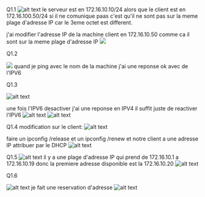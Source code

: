 Q1.1 
![alt text](image.png)
le serveur est en 172.16.10.10/24 alors que le client est en 172.16.100.50/24
si il ne comunique paas c'est qu'il ne sont pas sur la meme plage d'adresse IP car le 3eme octet est different.

j'ai modifier l'adresse IP de la machine client en 172.16.10.50 comme ca il sont sur la meme plage d'adresse IP
![](image-1.png)

Q1.2

![](image-2.png)
quand je ping avec le nom de la machine j'ai une reponse ok avec de l'IPV6

Q1.3

![alt text](image-3.png)

une fois l'IPV6 desactiver j'ai une reponse en IPV4
il suffit juste de reactiver l'IPV6
![alt text](image-4.png)
![alt text](image-5.png)

Q1.4
modification sur le client:
![alt text](image-6.png)

faire un ipconfig /release et un ipconfig /renew et notre client a une adresse IP attribuer par le DHCP
![alt text](image-7.png)

Q1.5
![alt text](image-8.png)
il y a une plage d'adresse IP qui prend de 172.16.10.1 a 172.16.10.19 donc la premiere adresse disponible est la 172.16.10.20
![alt text](image-7.png)

Q1.6

![alt text](image-9.png)
je fait une reservation d'adresse
![alt text](image-10.png)